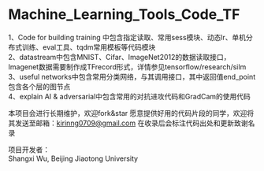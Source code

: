 # Machine_Learning_Tools_Code_TF
1、Code for building training 中包含指定读取、常用sess模块、动态lr、单机分布式训练、eval工具、tqdm常用模板等代码模块  
2、datastream中包含MNIST、Cifar、ImageNet2012的数据读取接口，Imagenet数据需要制作成TFrecord形式，详情参见tensorflow/research/silm  
3、useful networks中包含常用分类网络，与其调用接口，其中返回值end_point包含各个层的图节点  
4、explain AI & adversarial中包含常用的对抗进攻代码和GradCam的使用代码  

本项目会进行长期维护，欢迎fork&star
愿意提供好用的代码片段的同学，欢迎将其发送至邮箱：kirinng0709@gmail.com 在收录后会标注代码出处和更新致谢名录

项目开发者：  
Shangxi Wu, Beijing Jiaotong University
